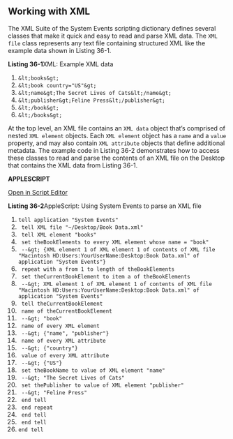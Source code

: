 <a id="//apple_ref/doc/uid/TP40016239-CH67"></a><a id="//apple_ref/doc/uid/TP40016239-CH67-SW1"></a>

## Working with XML

The XML Suite of the System Events scripting dictionary defines several classes that make it quick and easy to read and parse XML data. The `XML file` class represents any text file containing structured XML like the example data shown in Listing 36-1.

<a id="//apple_ref/doc/uid/TP40016239-CH67-SW3"></a>
**Listing 36-1**XML: Example XML data

1. `&lt;books&gt;`
2. `&lt;book country="US"&gt;`
3. `&lt;name&gt;The Secret Lives of Cats&lt;/name&gt;`
4. `&lt;publisher&gt;Feline Press&lt;/publisher&gt;`
5. `&lt;/book&gt;`
6. `&lt;/books&gt;`

At the top level, an XML file contains an `XML data` object that’s comprised of nested `XML element` objects. Each `XML element` object has a `name` and a `value` property, and may also contain `XML attribute` objects that define additional metadata. The example code in Listing 36-2 demonstrates how to access these classes to read and parse the contents of an XML file on the Desktop that contains the XML data from Listing 36-1.

**APPLESCRIPT**

[Open in Script Editor](applescript://com.apple.scripteditor?action=new&script=tell%20application%20%22System%20Events%22%0A%20%20%20%20tell%20XML%20file%20%22~%2FDesktop%2FBook%20Data.xml%22%0A%20%20%20%20%20%20%20%20tell%20XML%20element%20%22books%22%0A%20%20%20%20%20%20%20%20%20%20%20%20set%20theBookElements%20to%20every%20XML%20element%20whose%20name%20%3D%20%22book%22%0A%20%20%20%20%20%20%20%20%20%20%20%20--%3E%20%7BXML%20element%201%20of%20XML%20element%201%20of%20contents%20of%20XML%20file%20%22Macintosh%20HD%3AUsers%3AYourUserName%3ADesktop%3ABook%20Data.xml%22%20of%20application%20%22System%20Events%22%7D%0A%0A%20%20%20%20%20%20%20%20%20%20%20%20repeat%20with%20a%20from%201%20to%20length%20of%20theBookElements%0A%20%20%20%20%20%20%20%20%20%20%20%20%20%20%20%20set%20theCurrentBookElement%20to%20item%20a%20of%20theBookElements%0A%20%20%20%20%20%20%20%20%20%20%20%20%20%20%20%20--%3E%20XML%20element%201%20of%20XML%20element%201%20of%20contents%20of%20XML%20file%20%22Macintosh%20HD%3AUsers%3Abwaldie%3ADesktop%3ABook%20Data.xml%22%20of%20application%20%22System%20Events%22%0A%0A%20%20%20%20%20%20%20%20%20%20%20%20%20%20%20%20tell%20theCurrentBookElement%0A%20%20%20%20%20%20%20%20%20%20%20%20%20%20%20%20%20%20%20%20name%20of%20theCurrentBookElement%0A%20%20%20%20%20%20%20%20%20%20%20%20%20%20%20%20%20%20%20%20--%3E%20%22book%22%0A%0A%20%20%20%20%20%20%20%20%20%20%20%20%20%20%20%20%20%20%20%20name%20of%20every%20XML%20element%0A%20%20%20%20%20%20%20%20%20%20%20%20%20%20%20%20%20%20%20%20--%3E%20%7B%22name%22%2C%20%22publisher%22%7D%0A%0A%20%20%20%20%20%20%20%20%20%20%20%20%20%20%20%20%20%20%20%20name%20of%20every%20XML%20attribute%0A%20%20%20%20%20%20%20%20%20%20%20%20%20%20%20%20%20%20%20%20--%3E%20%7B%22country%22%7D%0A%0A%20%20%20%20%20%20%20%20%20%20%20%20%20%20%20%20%20%20%20%20value%20of%20every%20XML%20attribute%0A%20%20%20%20%20%20%20%20%20%20%20%20%20%20%20%20%20%20%20%20--%3E%20%7B%22US%22%7D%0A%0A%20%20%20%20%20%20%20%20%20%20%20%20%20%20%20%20%20%20%20%20set%20theBookName%20to%20value%20of%20XML%20element%20%22name%22%0A%20%20%20%20%20%20%20%20%20%20%20%20%20%20%20%20%20%20%20%20--%3E%20%22The%20Secret%20Lives%20of%20Cats%22%0A%0A%20%20%20%20%20%20%20%20%20%20%20%20%20%20%20%20%20%20%20%20set%20thePublisher%20to%20value%20of%20XML%20element%20%22publisher%22%0A%20%20%20%20%20%20%20%20%20%20%20%20%20%20%20%20%20%20%20%20--%3E%20%22Feline%20Press%22%0A%20%20%20%20%20%20%20%20%20%20%20%20%20%20%20%20end%20tell%0A%20%20%20%20%20%20%20%20%20%20%20%20end%20repeat%0A%20%20%20%20%20%20%20%20end%20tell%0A%20%20%20%20end%20tell%0Aend%20tell)

<a id="//apple_ref/doc/uid/TP40016239-CH67-SW2"></a>
**Listing 36-2**AppleScript: Using System Events to parse an XML file

1. `tell application "System Events"`
2. ` tell XML file "~/Desktop/Book Data.xml"`
3. ` tell XML element "books"`
4. ` set theBookElements to every XML element whose name = "book"`
5. ` --&gt; {XML element 1 of XML element 1 of contents of XML file "Macintosh HD:Users:YourUserName:Desktop:Book Data.xml" of application "System Events"}`
7. ` repeat with a from 1 to length of theBookElements`
8. ` set theCurrentBookElement to item a of theBookElements`
9. ` --&gt; XML element 1 of XML element 1 of contents of XML file "Macintosh HD:Users:YourUserName:Desktop:Book Data.xml" of application "System Events"`
11. ` tell theCurrentBookElement`
12. ` name of theCurrentBookElement`
13. ` --&gt; "book"`
15. ` name of every XML element`
16. ` --&gt; {"name", "publisher"}`
18. ` name of every XML attribute`
19. ` --&gt; {"country"}`
21. ` value of every XML attribute`
22. ` --&gt; {"US"}`
24. ` set theBookName to value of XML element "name"`
25. ` --&gt; "The Secret Lives of Cats"`
27. ` set thePublisher to value of XML element "publisher"`
28. ` --&gt; "Feline Press"`
29. ` end tell`
30. ` end repeat`
31. ` end tell`
32. ` end tell`
33. `end tell`
